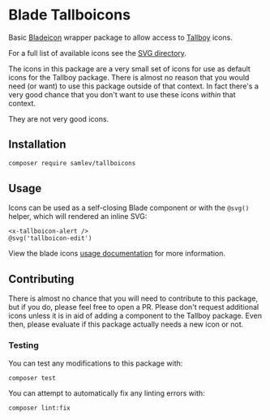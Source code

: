 # Blade Tallboicons
Basic [Bladeicon](https://github.com/blade-ui-kit/blade-icons) wrapper package to allow access to
[Tallboy](https://github.com/samlev/tallboy) icons.

For a full list of available icons see the [SVG directory](/resources/svg).

The icons in this package are a very small set of icons for use as default icons for the Tallboy package. There is
almost no reason that you would need (or want) to use this package outside of that context. In fact there's a very good
chance that you don't want to use these icons _within_ that context.

They are not very good icons.

## Installation
```bash
composer require samlev/tallboicons
```

## Usage
Icons can be used as a self-closing Blade component or with the `@svg()` helper, which will rendered an inline SVG:
```blade
<x-tallboicon-alert />
@svg('tallboicon-edit')
```
View the blade icons [usage documentation](https://github.com/blade-ui-kit/blade-icons/#usage) for more information.

## Contributing
There is almost no chance that you will need to contribute to this package, but if you do, please feel free to open a 
PR. Please don't request additional icons unless it is in aid of adding a component to the Tallboy package. Even then,
please evaluate if this package actually needs a new icon or not.

### Testing
You can test any modifications to this package with:
```bash
composer test
```
You can attempt to automatically fix any linting errors with:
```bash
composer lint:fix
```
